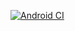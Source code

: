[![Android CI](https://github.com/NikolayMartoplyas/UI-Automator/actions/workflows/android.yml/badge.svg)](https://github.com/NikolayMartoplyas/UI-Automator/actions/workflows/android.yml) 
